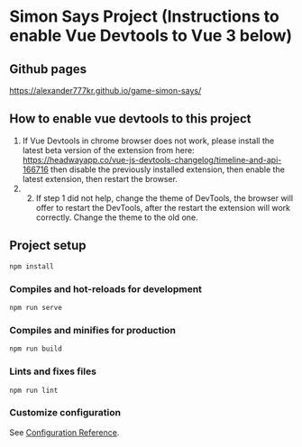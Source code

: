 # Simon Says Project (Instructions to enable Vue Devtools to Vue 3 below)

## Github pages
https://alexander777kr.github.io/game-simon-says/

## How to enable vue devtools to this project
1. If Vue Devtools in chrome browser does not work, please install the latest beta version of the extension from here:
https://headwayapp.co/vue-js-devtools-changelog/timeline-and-api-166716
then disable the previously installed extension, then enable the latest extension, then restart the browser.
2. 2. If step 1 did not help, change the theme of DevTools, the browser will offer to restart the DevTools, 
after the restart the extension will work correctly. Change the theme to the old one.

## Project setup
```
npm install
```

### Compiles and hot-reloads for development
```
npm run serve
```

### Compiles and minifies for production
```
npm run build
```

### Lints and fixes files
```
npm run lint
```

### Customize configuration
See [Configuration Reference](https://cli.vuejs.org/config/).
